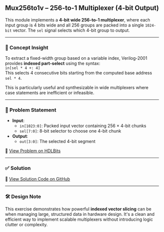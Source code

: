 ## Mux256to1v – 256-to-1 Multiplexer (4-bit Output)

This module implements a **4-bit wide 256-to-1 multiplexer**, where each input group is 4 bits wide and all 256 groups are packed into a single `1024-bit` vector. The `sel` signal selects which 4-bit group to output.

---

### 🧠 Concept Insight  
To extract a fixed-width group based on a variable index, Verilog-2001 provides **indexed part-select** using the syntax:  
`in[sel * 4 +: 4]`  
This selects 4 consecutive bits starting from the computed base address `sel * 4`.

This is particularly useful and synthesizable in wide multiplexers where case statements are inefficient or infeasible.

---

### 📘 Problem Statement  
- **Input**:  
  - `in[1023:0]`: Packed input vector containing 256 × 4-bit chunks  
  - `sel[7:0]`: 8-bit selector to choose one 4-bit chunk  
- **Output**:  
  - `out[3:0]`: The selected 4-bit segment  

🔗 [View Problem on HDLBits](https://hdlbits.01xz.net/wiki/Mux256to1v)

---

### ✅ Solution  
📄 [View Solution Code on GitHub](https://github.com/EswarAdithya011/HDLBits/blob/main/Problem%20Sets/2.%20Circuits/2.2%20Combinational%20Logic/Mux256to1v.v)

---

### 🛠 Design Note  
This exercise demonstrates how powerful **indexed vector slicing** can be when managing large, structured data in hardware design. It's a clean and efficient way to implement scalable multiplexers without introducing logic clutter or complexity.
